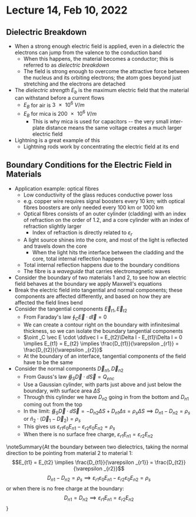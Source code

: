 # Lecture 14, Feb 10, 2022

## Dielectric Breakdown

* When a strong enough electric field is applied, even in a dielectric the electrons can jump from the valence to the conduction band
	* When this happens, the material becomes a conductor; this is referred to as *dielectric breakdown*
	* The field is strong enough to overcome the attractive force between the nucleus and its orbiting electrons; the atom goes beyond just stretching and the electrons are detached
* The *dielectric strength* $E_b$ is the maximum electric field that the material can withstand before a current flows
	* $E_B$ for air is $\SI{3e6}{V/m}$
	* $E_B$ for mica is $\SI{200e6}{V/m}$
		* This is why mica is used for capacitors -- the very small inter-plate distance means the same voltage creates a much larger electric field
* Lightning is a great example of this
	* Lightning rods work by concentrating the electric field at its end

## Boundary Conditions for the Electric Field in Materials

* Application example: optical fibres
	* Low conductivity of the glass reduces conductive power loss
	* e.g. copper wire requires signal boosters every 10 km; with optical fibres boosters are only needed every 100 km or 1000 km
	* Optical fibres consists of an outer cylinder (cladding) with an index of refraction on the order of 1.2, and a core cylinder with an index of refraction slightly larger
		* Index of refraction is directly related to $\varepsilon _r$
	* A light source shines into the core, and most of the light is reflected and travels down the core
		* When the light hits the interface between the cladding and the core, total internal reflection happens
	* Total internal reflection happens due to the boundary conditions
	* The fibre is a *waveguide* that carries electromagnetic waves
* Consider the boundary of two materials 1 and 2, to see how an electric field behaves at the boundary we apply Maxwell's equations
* Break the electric field into tangential and normal components; these components are affected differently, and based on how they are affected the field lines bend
* Consider the tangential components $\vec E_{t1}, \vec E_{t2}$
	* From Faraday's law $\oint _C \vec E \cdot \dd\vec l = 0$
	* We can create a contour right on the boundary with infinitesimal thickness, so we can isolate the boundary tangential components
	* $\oint _C \vec E \cdot \dd\vec l = E_{t2}\Delta l - E_{t1}\Delta l = 0 \implies E_{t1} = E_{t2} \implies \frac{D_{t1}}{\varepsilon _{r1}} = \frac{D_{t2}}{\varepsilon _{r2}}$
	* At the boundary of an interface, tangential components of the field have to be the same
* Consider the normal components $\vec D_{n1}, \vec D_{n2}$
	* From Gauss's law $\oiint _S \vec D \cdot \dd\vec S = Q_{enc}$
	* Use a Gaussian cylinder, with parts just above and just below the boundary, with surface area $\Delta S$
	* Through this cylinder we have $D_{n2}$ going in from the bottom and $D_{n1}$ coming out from the top
	* In the limit: $\oiint _S \vec D \cdot \dd\vec S = -D_{n2}\Delta S + D_{n1}\Delta s = \rho _s\Delta S \implies D_{n1} - D_{n2} = \rho _s$ or $\hat n_2 \cdot (\vec D_1 - \vec D_2) = \rho _s$
	* This gives us $\varepsilon _{r1}\varepsilon _0E_{n1} - \varepsilon _{r2}\varepsilon _0E_{n2} = \rho _s$
	* When there is no surface free charge, $\varepsilon _{r1}E_{n1} = \varepsilon _{r2}E_{n2}$

\noteSummary{At the boundary between two dielectrics, taking the normal direction to be pointing from material 2 to material 1: $$E_{t1} = E_{t2} \implies \frac{D_{t1}}{\varepsilon _{r1}} = \frac{D_{t2}}{\varepsilon _{r2}}$$ $$D_{n1} - D_{n2} = \rho _s \implies \varepsilon _{r1}\varepsilon _0E_{n1} - \varepsilon _{r2}\varepsilon _0E_{n2} = \rho _s$$ or when there is no free charge at the boundary: $$D_{n1} = D_{n2} \implies \varepsilon _{r1}E_{n1} = \varepsilon _{r2}E_{n2}$$}

